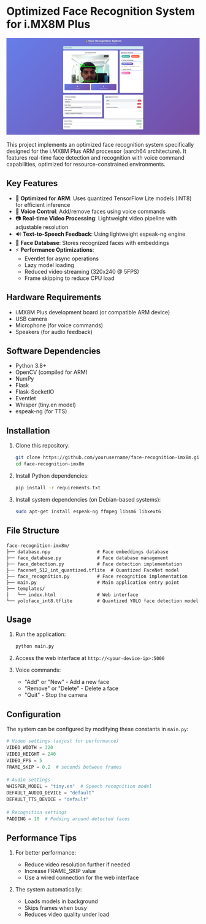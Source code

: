 # Optimized Face Recognition System for i.MX8M Plus

![Face Recognition Demo](output.png) 

This project implements an optimized face recognition system specifically designed for the i.MX8M Plus ARM processor (aarch64 architecture). It features real-time face detection and recognition with voice command capabilities, optimized for resource-constrained environments.

## Key Features

- 🚀 **Optimized for ARM**: Uses quantized TensorFlow Lite models (INT8) for efficient inference
- 🎤 **Voice Control**: Add/remove faces using voice commands
- 📷 **Real-time Video Processing**: Lightweight video pipeline with adjustable resolution
- 🔊 **Text-to-Speech Feedback**: Using lightweight espeak-ng engine
- 🧠 **Face Database**: Stores recognized faces with embeddings
- ⚡ **Performance Optimizations**:
  - Eventlet for async operations
  - Lazy model loading
  - Reduced video streaming (320x240 @ 5FPS)
  - Frame skipping to reduce CPU load

## Hardware Requirements

- i.MX8M Plus development board (or compatible ARM device)
- USB camera
- Microphone (for voice commands)
- Speakers (for audio feedback)

## Software Dependencies

- Python 3.8+
- OpenCV (compiled for ARM)
- NumPy
- Flask
- Flask-SocketIO
- Eventlet
- Whisper (tiny.en model)
- espeak-ng (for TTS)

## Installation

1. Clone this repository:
   ```bash
   git clone https://github.com/yourusername/face-recognition-imx8m.git
   cd face-recognition-imx8m
   ```

2. Install Python dependencies:
   ```bash
   pip install -r requirements.txt
   ```

3. Install system dependencies (on Debian-based systems):
   ```bash
   sudo apt-get install espeak-ng ffmpeg libsm6 libxext6
   ```

## File Structure

```
face-recognition-imx8m/
├── database.npy                 # Face embeddings database
├── face_database.py             # Face database management
├── face_detection.py            # Face detection implementation
├── facenet_512_int_quantized.tflite  # Quantized FaceNet model
├── face_recognition.py          # Face recognition implementation
├── main.py                      # Main application entry point
├── templates/
│   └── index.html               # Web interface
└── yoloface_int8.tflite         # Quantized YOLO face detection model
```

## Usage

1. Run the application:
   ```bash
   python main.py
   ```

2. Access the web interface at `http://<your-device-ip>:5000`

3. Voice commands:
   - "Add" or "New" - Add a new face
   - "Remove" or "Delete" - Delete a face
   - "Quit" - Stop the camera

## Configuration

The system can be configured by modifying these constants in `main.py`:

```python
# Video settings (adjust for performance)
VIDEO_WIDTH = 320
VIDEO_HEIGHT = 240
VIDEO_FPS = 5
FRAME_SKIP = 0.2  # seconds between frames

# Audio settings
WHISPER_MODEL = "tiny.en"  # Speech recognition model
DEFAULT_AUDIO_DEVICE = "default"
DEFAULT_TTS_DEVICE = "default"

# Recognition settings
PADDING = 10  # Padding around detected faces
```

## Performance Tips

1. For better performance:
   - Reduce video resolution further if needed
   - Increase FRAME_SKIP value
   - Use a wired connection for the web interface

2. The system automatically:
   - Loads models in background
   - Skips frames when busy
   - Reduces video quality under load
